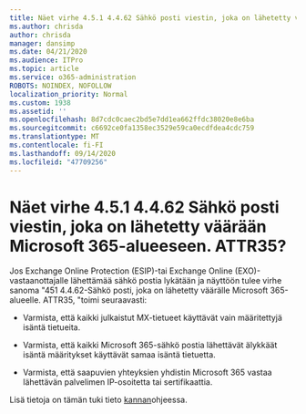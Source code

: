 ```yaml
---
title: Näet virhe 4.5.1 4.4.62 Sähkö posti viestin, joka on lähetetty väärään Microsoft 365-alueeseen. ATTR35?
ms.author: chrisda
author: chrisda
manager: dansimp
ms.date: 04/21/2020
ms.audience: ITPro
ms.topic: article
ms.service: o365-administration
ROBOTS: NOINDEX, NOFOLLOW
localization_priority: Normal
ms.custom: 1938
ms.assetid: ''
ms.openlocfilehash: 8d7cdc0caec2bd5e7dd1ea662ffdc38020e8e6ba
ms.sourcegitcommit: c6692ce0fa1358ec3529e59ca0ecdfdea4cdc759
ms.translationtype: MT
ms.contentlocale: fi-FI
ms.lasthandoff: 09/14/2020
ms.locfileid: "47709256"
---
```

# <a name="are-you-seeing-error-451-4462-mail-sent-to-the-wrong-microsoft-365-region-attr35"></a>Näet virhe 4.5.1 4.4.62 Sähkö posti viestin, joka on lähetetty väärään Microsoft 365-alueeseen. ATTR35?

Jos Exchange Online Protection (ESIP)-tai Exchange Online (EXO)-vastaanottajalle lähettämää sähkö postia lykätään ja näyttöön tulee virhe sanoma "451 4.4.62-Sähkö posti, joka on lähetetty väärälle Microsoft 365-alueelle. ATTR35, "toimi seuraavasti:

- Varmista, että kaikki julkaistut MX-tietueet käyttävät vain määritettyjä isäntä tietueita.

- Varmista, että kaikki Microsoft 365-sähkö postia lähettävät älykkäät isäntä määritykset käyttävät samaa isäntä tietuetta.

- Varmista, että saapuvien yhteyksien yhdistin Microsoft 365 vastaa lähettävän palvelimen IP-osoitetta tai sertifikaattia.

Lisä tietoja on tämän tuki tieto [kannan](https://support.microsoft.com/help/4057301/attr35-response-code-when-mail-is-sent-to-eop-exo)ohjeessa.
